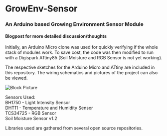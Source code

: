 # GrowEnv-Sensor
### An Arduino based Growing Environment Sensor Module  
#### Blogpost for more detailed discussion/thoughts

Initially, an Arduino Micro clone was used for quickly verifying if the whole stack of modules work. To save cost, the code was then modified to run with a Digispark ATtiny85 (Soil Moisture and RGB Sensor is not yet working).  

The respective sketches for the Arduino Micro and ATtiny are included in this repository. The wiring schematics and pictures of the project can also be viewed.

![Block Picture](https://user-images.githubusercontent.com/31812460/100542437-c3624000-3284-11eb-847c-dc49c9e598a6.jpg)

Sensors Used:  
BH1750 - Light Intensity Sensor  
DHT11 - Temperature and Humidity Sensor  
TCS34725 - RGB Sensor  
Soil Moisture Sensor v1.2  
  
Libraries used are gathered from several open source repositories.

